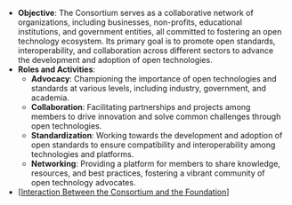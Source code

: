 - **Objective**: The Consortium serves as a collaborative network of organizations, including businesses, non-profits, educational institutions, and government entities, all committed to fostering an open technology ecosystem. Its primary goal is to promote open standards, interoperability, and collaboration across different sectors to advance the development and adoption of open technologies.
- **Roles and Activities**:
	- **Advocacy**: Championing the importance of open technologies and standards at various levels, including industry, government, and academia.
	- **Collaboration**: Facilitating partnerships and projects among members to drive innovation and solve common challenges through open technologies.
	- **Standardization**: Working towards the development and adoption of open standards to ensure compatibility and interoperability among technologies and platforms.
	- **Networking**: Providing a platform for members to share knowledge, resources, and best practices, fostering a vibrant community of open technology advocates.
- [[Interaction Between the Consortium and the Foundation]]

[//begin]: # "Autogenerated link references for markdown compatibility"
[Interaction Between the Consortium and the Foundation]: <Interaction Between the Consortium and the Foundation> "Interaction Between the Consortium and the Foundation"
[//end]: # "Autogenerated link references"